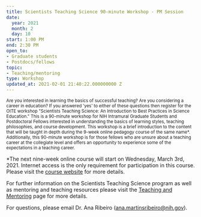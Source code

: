```yaml
---
title: Scientists Teaching Science 90-minute Workshop - PM Session
date:
  year: 2021
  month: 2
  day: 10
start: 1:00 PM
end: 2:30 PM
open_to:
- Graduate students
- Postdocs/fellows
topic:
- Teaching/mentoring
type: Workshop
updated_at: 2021-02-01 21:40:22.000000000 Z
---
```

<span style="font-size: 11.5052px;">Are you interested in learning the
basics of successful teaching? Are you considering a career in
education? If you answered \'yes\' to either of these questions then
register for the OITE workshop \"Scientists Teaching Science: An
Introduction to Best Practices in Science Education.\" This is a
90-minute workshop for NIH Intramural Graduate Students and Postdoctoral
Fellows interested in understanding the basics of learning styles,
teaching philosophies, and course development. This workshop is a brief
introduction to the content that will be taught in depth during the
9-week online pedagogy course of the same name\*. Additionally,
this 90-minute workshop is for those fellows who are unsure about a
teaching career at the collegiate level and offers an opportunity to
experience some of the expectations in a teaching career.</span>

\*The next nine-week online course will start on Wednesday, March 3rd,
2021. Internet access is the only requirement for participation in this
course. Please visit the [course website][1] for more details.

For further information on the Scientists Teaching Science program as
well as mentoring and teaching resources please visit the [Teaching and
Mentoring][2] page for more details.

For questions, please email Dr. Ana Ribeiro
([ana.martinsribeiro@nih.gov](mailto:ana.martinsribeiro@nih.gov)).



[1]: https://www.training.nih.gov/events/view/_2/4177/Scientists_Teaching_Science_Online_9-Week_Pedagogy_Course
[2]: https://www.training.nih.gov/sts_main_page
